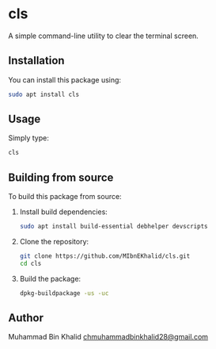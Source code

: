 # cls

A simple command-line utility to clear the terminal screen.

## Installation

You can install this package using:

```bash
sudo apt install cls
```

## Usage

Simply type:

```bash
cls
```

## Building from source

To build this package from source:

1. Install build dependencies:
   ```bash
   sudo apt install build-essential debhelper devscripts
   ```

2. Clone the repository:
   ```bash
   git clone https://github.com/MIbnEKhalid/cls.git
   cd cls
   ```

3. Build the package:
   ```bash
   dpkg-buildpackage -us -uc
   ```

## Author

Muhammad Bin Khalid <chmuhammadbinkhalid28@gmail.com>